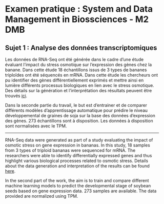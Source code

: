 # Examen pratique : System and Data Management in Biossciences - M2 DMB
## Sujet 1 : Analyse des données transcriptomiques
Les données de RNA-Seq ont été générée dans le cadre d’une étude évaluant l’impact du stress osmotique sur l’expression des gènes chez la banane. Dans cette étude 18 échantillons issus de 3 types de bananes triploïdes ont été séquencés en mRNA. Dans cette étude les chercheurs ont pu identifier des gènes différentiellement exprimés et mettre ainsi en lumière différents processus biologiques en lien avec le stress osmotique. Des détails sur la génération et l’interprétation des résultats peuvent être trouvés [ici](https://europepmc.org/article/MED/26935041).

Dans la seconde partie du travail, le but est d’entrainer et de comparer différents modèles d’apprentissage automatique pour prédire le niveau développemental de graines de soja sur la base des données d’expression des gènes. 273 échantillons sont à disposition. Les données à disposition sont normalisées avec le TPM.

<hr/>

RNA-Seq data were generated as part of a study evaluating the impact of osmotic stress on gene expression in bananas. In this study, 18 samples from 3 types of triploid bananas were sequenced for mRNA. The researchers were able to identify differentially expressed genes and thus highlight various biological processes related to osmotic stress. Details about the data generation and interpretation of the results can be found [here](https://europepmc.org/article/MED/26935041).

In the second part of the work, the aim is to train and compare different machine learning models to predict the developmental stage of soybean seeds based on gene expression data. 273 samples are available. The data provided are normalized using TPM.
